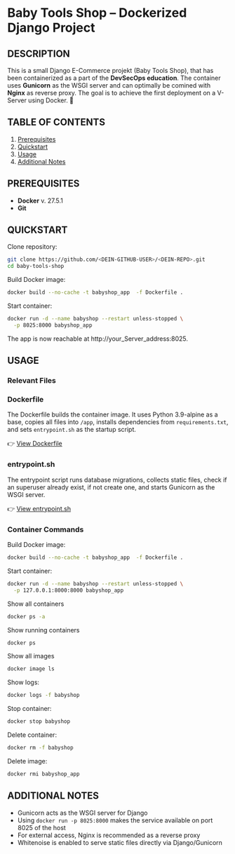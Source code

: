 # Baby Tools Shop – Dockerized Django Project

## DESCRIPTION
This is a small Django E-Commerce projekt (Baby Tools Shop), that has been containerized as a part of the **DevSecOps education**.
The container uses **Gunicorn** as the  WSGI server and can optimally be comined with **Nginx** as reverse proxy.
The goal is to achieve the first deployment on a V-Server using Docker. 🐳

## TABLE OF CONTENTS
1. [Prerequisites](#prerequisites)  
2. [Quickstart](#quickstart)  
3. [Usage](#usage)  
4. [Additional Notes](#additional-notes)


## PREREQUISITES
- **Docker** v. 27.5.1
- **Git**

## QUICKSTART
Clone repository:
```bash
git clone https://github.com/<DEIN-GITHUB-USER>/<DEIN-REPO>.git
cd baby-tools-shop
```
Build Docker image:
```bash
docker build --no-cache -t babyshop_app  -f Dockerfile .
```
Start container:
```bash
docker run -d --name babyshop --restart unless-stopped \
  -p 8025:8000 babyshop_app
```
The app is now reachable at http://your_Server_address:8025.

## USAGE

### Relevant Files

### Dockerfile
The Dockerfile builds the container image. It uses Python 3.9-alpine as a base, 
copies all files into `/app`, installs dependencies from `requirements.txt`, 
and sets `entrypoint.sh` as the startup script.  

👉 [View Dockerfile](./Dockerfile)  

### entrypoint.sh
The entrypoint script runs database migrations, collects static files, check if an superuser already exist, if not create one, and 
starts Gunicorn as the WSGI server.  

👉 [View entrypoint.sh](./entrypoint.sh)

### Container Commands

Build Docker image:
```bash
docker build --no-cache -t babyshop_app  -f Dockerfile .
```

Start container:
```bash
docker run -d --name babyshop --restart unless-stopped \
  -p 127.0.0.1:8000:8000 babyshop_app
```

Show all containers
```bash
docker ps -a

```
Show running containers
```bash
docker ps
```

Show all images
```bash
docker image ls
```

Show logs:
```bash
docker logs -f babyshop
```

Stop container:
```bash
docker stop babyshop
```

Delete container:
```bash
docker rm -f babyshop
```

Delete image:
```bash
docker rmi babyshop_app
```

## ADDITIONAL NOTES

- Gunicorn acts as the WSGI server for Django
- Using `docker run -p 8025:8000` makes the service available on port 8025 of the host
- For external access, Nginx is recommended as a reverse proxy
- Whitenoise is enabled to serve static files directly via Django/Gunicorn




